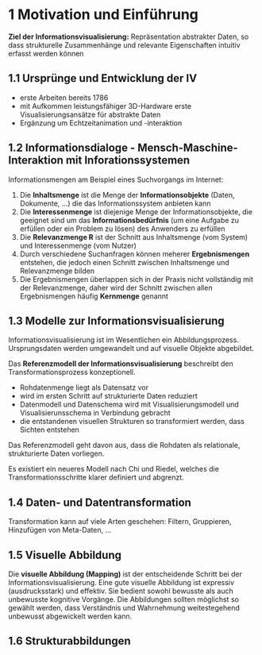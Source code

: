 # 1 Motivation und Einführung

**Ziel der Informationsvisualisierung:** Repräsentation abstrakter Daten, so dass
strukturelle Zusammenhänge und relevante Eigenschaften intuitiv erfasst werden können

## 1.1 Ursprünge und Entwicklung der IV

- erste Arbeiten bereits 1786
- mit Aufkommen leistungsfähiger 3D-Hardware erste Visualisierungsansätze für abstrakte Daten
- Ergänzung um Echtzeitanimation und -interaktion

## 1.2 Informationsdialoge - Mensch-Maschine-Interaktion mit Inforationssystemen

Informationsmengen am Beispiel eines Suchvorgangs im Internet:

1. Die **Inhaltsmenge** ist die Menge der **Informationsobjekte** (Daten, Dokumente, ...) die das Informationssystem anbieten kann
2. Die **Interessenmenge** ist diejenige Menge der Informationsobjekte, die geeignet sind um das **Informationsbedürfnis** (um eine Aufgabe zu erfüllen oder ein Problem zu lösen) des Anwenders zu erfüllen
3. Die **Relevanzmenge R** ist der Schnitt aus Inhaltsmenge (vom System) und Interessenmenge (vom Nutzer)
4. Durch verschiedene Suchanfragen können meherer **Ergebnismengen** entstehen, die jedoch einen Schnitt zwischen Inhaltsmenge und Relevanzmenge bilden
5. Die Ergebnismengen überlappen sich in der Praxis nicht vollständig mit der Relevanzmenge, daher wird der Schnitt zwischen allen Ergebnismengen häufig **Kernmenge** genannt

## 1.3 Modelle zur Informationsvisualisierung

Informationsvisualisierung ist im Wesentlichen ein Abbildungsprozess. Ursprungsdaten werden umgewandelt und auf visuelle Objekte abgebildet.

Das **Referenzmodell der Informationsvisualisierung** beschreibt den Transformationsprozess konzeptionell.

- Rohdatenmenge liegt als Datensatz vor
- wird im ersten Schritt auf strukturierte Daten reduziert
- Datenmodell und Datenschema wird mit Visualisierungsmodell und Visualisierunsschema in Verbindung gebracht
- die entstandenen visuellen Strukturen so transformiert werden, dass Sichten entstehen

Das Referenzmodell geht davon aus, dass die Rohdaten als relationale, strukturierte Daten vorliegen.

Es existiert ein neueres Modell nach Chi und Riedel, welches die Transformationsschritte klarer definiert und abgrenzt.

## 1.4 Daten- und Datentransformation

Transformation kann auf viele Arten geschehen: Filtern, Gruppieren, Hinzufügen von Meta-Daten, ...

## 1.5 Visuelle Abbildung

Die **visuelle Abbildung (Mapping)** ist der entscheidende Schritt bei der Informationsvisualisierung. Eine gute visuelle Abbildung ist expressiv (ausdrucksstark) und effektiv. Sie bedient sowohl bewusste als auch unbewusste kognitive Vorgänge. Die Abbildungen sollten möglichst so gewählt werden, dass Verständnis und Wahrnehmung weitestegehend unbewusst abgewickelt werden kann.

## 1.6 Strukturabbildungen
